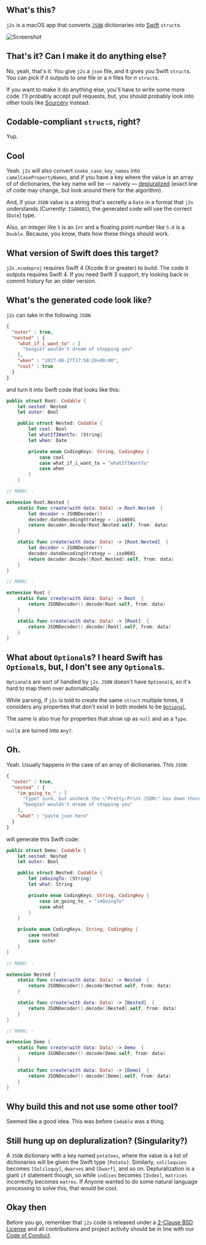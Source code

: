 ## What's this?
`j2s` is a macOS app that converts [`JSON`](https://en.wikipedia.org/wiki/JSON) dictionaries into [Swift](https://swift.org) `struct`s.

![Screenshot](Screenshot.png?raw=true)

## That's it? Can I make it do anything else?
No, yeah, that's it. You give `j2s` a `json` file, and it gives you Swift `struct`s. You can pick if it outputs to one file or a _n_ files for _n_ `struct`s.

If you want to make it do anything else, you'll have to write some more code. I'll probably accept pull requests, but, you should probably look into other tools like [Sourcery](https://github.com/krzysztofzablocki/Sourcery) instead.

## Codable-compliant `struct`s, right?
Yup.

## Cool
Yeah. `j2s` will also convert `snake_case_key_names` into `camelCasePropertyNames`, and if you have a key where the value is an array of of dictionaries, the key name will be — naively — [depluralized](https://github.com/zadr/j2s/blob/main/j2s/StringTransformations.swift#L14) (exact line of code may change, but look around there for the algorithm).

And, if your `JSON` value is a string that's secretly a `Date` in a format that `j2s` understands (Currently: `ISO8601`), the generated code will use the correct (`Date`) type.

Also, an integer like `5` is an `Int` and a floating point number like `5.0` is a `Double`. Because, you know, thats how these things should work.

## What version of Swift does this target?
`j2s.xcodeproj` requires Swift 4 (Xcode 9 or greater) to build. The code it outputs requires Swift 4. If you need Swift 3 support, try looking back in commit history for an older version.

## What's the generated code look like?

`j2s` can take in the following `JSON`:

```json
{
  "outer" : true,
  "nested" : {
    "what_if_i_want_to" : [
      "boogie? wouldn't dream of stopping you"
    ],
    "when" : "2017-06-27T17:58:28+00:00",
    "cool" : true
  }
}
```

and turn it into Swift code that looks like this:

```swift
public struct Root: Codable {
	let nested: Nested
	let outer: Bool

	public struct Nested: Codable {
		let cool: Bool
		let whatIfIWantTo: [String]
		let when: Date

		private enum CodingKeys: String, CodingKey {
			case cool
			case what_if_i_want_to = "whatIfIWantTo"
			case when
		}
	}

// MARK: -

extension Root.Nested {
	static func create(with data: Data) -> Root.Nested  {
		let decoder = JSONDecoder()
		decoder.dateDecodingStrategy = .iso8601
		return decoder.decode(Root.Nested.self, from: data)
	}

	static func create(with data: Data) -> [Root.Nested]  {
		let decoder = JSONDecoder()
		decoder.dateDecodingStrategy = .iso8601
		return decoder.decode([Root.Nested].self, from: data)
	}
}

// MARK: -

extension Root {
	static func create(with data: Data) -> Root  {
		return JSONDecoder().decode(Root.self, from: data)
	}

	static func create(with data: Data) -> [Root]  {
		return JSONDecoder().decode([Root].self, from: data)
	}
}
```

## What about `Optional`s? I heard Swift has `Optional`s, but, I don't see any `Optional`s.
`Optional`s are sort of handled by `j2s`. `JSON` doesn't have `Optional`s, so it's hard to map them over automatically.

While parsing, if `j2s` is told to create the same `struct` multiple times, it considers any properties that don't exist in both models to be [`Optional`](http://swiftdoc.org/v3.0/type/Optional/).

The same is also true for properties that show up as `null` and as a `Type`.

`null`s are turned into `Any?`.

## Oh.
Yeah. Usually happens in the case of an array of dictionaries. This `JSON`:

```json
{
  "outer" : true,
  "nested" : {
    "im_going_to_" : [
      "type? sure, but uncheck the \"Pretty-Print JSON\" box down there --v",
      "boogie? wouldn't dream of stopping you"
    ],
    "what" : "paste json here"
  }
}
```

will generate this Swift code:

```swift
public struct Demo: Codable {
	let nested: Nested
	let outer: Bool

	public struct Nested: Codable {
		let imGoingTo: [String]
		let what: String

		private enum CodingKeys: String, CodingKey {
			case im_going_to_ = "imGoingTo"
			case what
		}
	}

	private enum CodingKeys: String, CodingKey {
		case nested
		case outer
	}
}

// MARK: -

extension Nested {
	static func create(with data: Data) -> Nested  {
		return JSONDecoder().decode(Nested.self, from: data)
	}

	static func create(with data: Data) -> [Nested]  {
		return JSONDecoder().decode([Nested].self, from: data)
	}
}

// MARK: -

extension Demo {
	static func create(with data: Data) -> Demo  {
		return JSONDecoder().decode(Demo.self, from: data)
	}

	static func create(with data: Data) -> [Demo]  {
		return JSONDecoder().decode([Demo].self, from: data)
	}
}
```

## Why build this and not use some other tool?
Seemed like a good idea. This was before `Codable` was a thing.

## Still hung up on depluralization? (Singularity?)
A `JSON` dictionary with a key named `potatoes`, where the value is a list of dictionaries will be given the Swift type `[Potato]`. Similarly, `soliloquies` becomes `[Soliloquy]`, `dwarves` and `[Dwarf]`, and so on. Depluralization is a giant `if` statement though, so while `indices` becomes `[Index]`, `matrices` incorrectly becomes `matrex`. If Anyone wanted to do some natural language processing to solve this, that would be cool.

## Okay then
Before you go, remember that `j2s` code is released under a [2-Clause BSD License](LICENSE.md) and all contributions and project activity should be in line with our [Code of Conduct](CODE_OF_CONDUCT.md).
